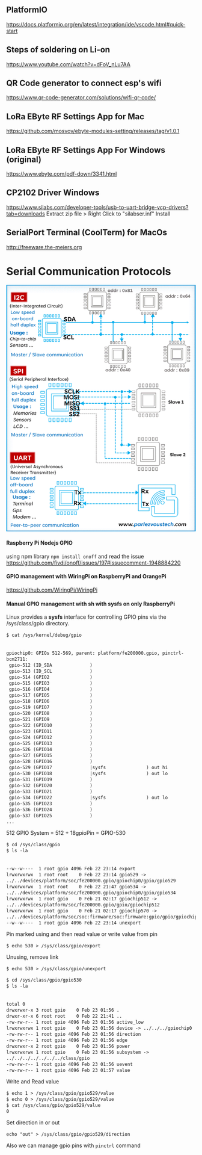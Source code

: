 ## PlatformIO 
https://docs.platformio.org/en/latest/integration/ide/vscode.html#quick-start

## Steps of soldering on Li-on 
https://www.youtube.com/watch?v=dFoV_nLu7AA

## QR Code generator to connect esp's wifi
https://www.qr-code-generator.com/solutions/wifi-qr-code/

## LoRa EByte RF Settings App for Mac
https://github.com/mosvov/ebyte-modules-setting/releases/tag/v1.0.1

## LoRa EByte RF Settings App For Windows (original)
https://www.ebyte.com/pdf-down/3341.html

## CP2102 Driver Windows
https://www.silabs.com/developer-tools/usb-to-uart-bridge-vcp-drivers?tab=downloads
Extract zip file > Right Click to "silabser.inf" Install

## SerialPort Terminal (CoolTerm) for MacOs 
http://freeware.the-meiers.org

# Serial Communication Protocols 
![uart-i2c-spi](https://raw.githubusercontent.com/alikadir/iot/refs/heads/main/images/i2c-spi-uart.gif)


#### Raspberry Pi Nodejs GPIO
using npm library ```npm install onoff``` and read the issue https://github.com/fivdi/onoff/issues/197#issuecomment-1948884220

#### GPIO management with WiringPi on RaspberryPi and OrangePi
https://github.com/WiringPi/WiringPi

#### Manual GPIO management with sh with sysfs on only RaspberryPi
Linux provides a **sysfs** interface for controlling GPIO pins via the /sys/class/gpio directory. 
```
$ cat /sys/kernel/debug/gpio


gpiochip0: GPIOs 512-569, parent: platform/fe200000.gpio, pinctrl-bcm2711:
 gpio-512 (ID_SDA              )
 gpio-513 (ID_SCL              )
 gpio-514 (GPIO2               )
 gpio-515 (GPIO3               )
 gpio-516 (GPIO4               )
 gpio-517 (GPIO5               )
 gpio-518 (GPIO6               )
 gpio-519 (GPIO7               )
 gpio-520 (GPIO8               )
 gpio-521 (GPIO9               )
 gpio-522 (GPIO10              )
 gpio-523 (GPIO11              )
 gpio-524 (GPIO12              )
 gpio-525 (GPIO13              )
 gpio-526 (GPIO14              )
 gpio-527 (GPIO15              )
 gpio-528 (GPIO16              )
 gpio-529 (GPIO17              |sysfs               ) out hi 
 gpio-530 (GPIO18              |sysfs               ) out lo 
 gpio-531 (GPIO19              )
 gpio-532 (GPIO20              )
 gpio-533 (GPIO21              )
 gpio-534 (GPIO22              |sysfs               ) out lo 
 gpio-535 (GPIO23              )
 gpio-536 (GPIO24              )
 gpio-537 (GPIO25              )
...
```
512 GPIO System = 512 + 18gpioPin = GPIO-530

```
$ cd /sys/class/gpio
$ ls -la


--w--w----  1 root gpio 4096 Feb 22 23:14 export
lrwxrwxrwx  1 root root    0 Feb 22 23:14 gpio529 -> ../../devices/platform/soc/fe200000.gpio/gpiochip0/gpio/gpio529
lrwxrwxrwx  1 root root    0 Feb 22 21:47 gpio534 -> ../../devices/platform/soc/fe200000.gpio/gpiochip0/gpio/gpio534
lrwxrwxrwx  1 root gpio    0 Feb 21 02:17 gpiochip512 -> ../../devices/platform/soc/fe200000.gpio/gpio/gpiochip512
lrwxrwxrwx  1 root gpio    0 Feb 21 02:17 gpiochip570 -> ../../devices/platform/soc/soc:firmware/soc:firmware:gpio/gpio/gpiochip570
--w--w----  1 root gpio 4096 Feb 22 23:14 unexport
```

Pin marked using and then read value or write value from pin
```
$ echo 530 > /sys/class/gpio/export
```
Unusing, remove link
```
$ echo 530 > /sys/class/gpio/unexport
```

```
$ cd /sys/class/gpio/gpio530
$ ls -la


total 0
drwxrwxr-x 3 root gpio    0 Feb 23 01:56 .
drwxr-xr-x 6 root root    0 Feb 22 21:41 ..
-rw-rw-r-- 1 root gpio 4096 Feb 23 01:56 active_low
lrwxrwxrwx 1 root gpio    0 Feb 23 01:56 device -> ../../../gpiochip0
-rw-rw-r-- 1 root gpio 4096 Feb 23 01:56 direction
-rw-rw-r-- 1 root gpio 4096 Feb 23 01:56 edge
drwxrwxr-x 2 root gpio    0 Feb 23 01:56 power
lrwxrwxrwx 1 root gpio    0 Feb 23 01:56 subsystem -> ../../../../../../../class/gpio
-rw-rw-r-- 1 root gpio 4096 Feb 23 01:56 uevent
-rw-rw-r-- 1 root gpio 4096 Feb 23 01:57 value
```

Write and Read value
```
$ echo 1 > /sys/class/gpio/gpio529/value 
$ echo 0 > /sys/class/gpio/gpio529/value
$ cat /sys/class/gpio/gpio529/value
0
```

Set direction in or out
```
echo "out" > /sys/class/gpio/gpio529/direction 
```

Also we can manage gpio pins with ```pinctrl``` command

